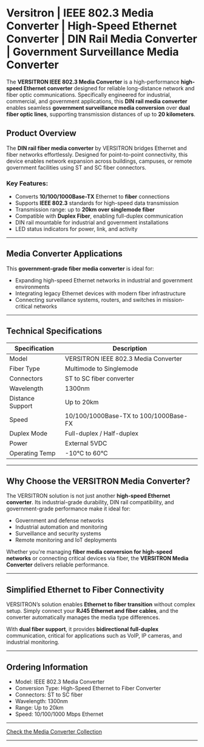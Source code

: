 # Versitron | IEEE 802.3 Media Converter | High-Speed Ethernet Converter | DIN Rail Media Converter | Government Surveillance Media Converter

The **VERSITRON IEEE 802.3 Media Converter** is a high-performance **high-speed Ethernet converter** designed for reliable long-distance network and fiber optic communications. Specifically engineered for industrial, commercial, and government applications, this **DIN rail media converter** enables seamless **government surveillance media conversion** over **dual fiber optic lines**, supporting transmission distances of up to **20 kilometers**.

## Product Overview

The **DIN rail fiber media converter** by VERSITRON bridges Ethernet and fiber networks effortlessly. Designed for point-to-point connectivity, this device enables network expansion across buildings, campuses, or remote government facilities using ST and SC fiber connectors.

### Key Features:

- Converts **10/100/1000Base-TX** Ethernet to **fiber** connections  
- Supports **IEEE 802.3** standards for high-speed data transmission  
- Transmission range: up to **20km over singlemode fiber**  
- Compatible with **Duplex Fiber**, enabling full-duplex communication  
- DIN rail mountable for industrial and government installations  
- LED status indicators for power, link, and activity  

---

## Media Converter Applications

This **government-grade fiber media converter** is ideal for:

- Expanding high-speed Ethernet networks in industrial and government environments  
- Integrating legacy Ethernet devices with modern fiber infrastructure  
- Connecting surveillance systems, routers, and switches in mission-critical networks  

---

## Technical Specifications

| Specification | Description |
|---------------|-------------|
| Model | VERSITRON IEEE 802.3 Media Converter |
| Fiber Type | Multimode to Singlemode |
| Connectors | ST to SC fiber converter |
| Wavelength | 1300nm |
| Distance Support | Up to 20km |
| Speed | 10/100/1000Base-TX to 100/1000Base-FX |
| Duplex Mode | Full-duplex / Half-duplex |
| Power | External 5VDC |
| Operating Temp | -10°C to 60°C |

---

## Why Choose the VERSITRON Media Converter?

The VERSITRON solution is not just another **high-speed Ethernet converter**. Its industrial-grade durability, DIN rail compatibility, and government-grade performance make it ideal for:

- Government and defense networks  
- Industrial automation and monitoring  
- Surveillance and security systems  
- Remote monitoring and IoT deployments  

Whether you're managing **fiber media conversion for high-speed networks** or connecting critical devices via fiber, the **VERSITRON Media Converter** delivers reliable performance.

---

## Simplified Ethernet to Fiber Connectivity

VERSITRON’s solution enables **Ethernet to fiber transition** without complex setup. Simply connect your **RJ45 Ethernet and fiber cables**, and the converter automatically manages the media type differences.

With **dual fiber support**, it provides **bidirectional full-duplex** communication, critical for applications such as VoIP, IP cameras, and industrial monitoring.

---

## Ordering Information

- Model: IEEE 802.3 Media Converter  
- Conversion Type: High-Speed Ethernet to Fiber Converter  
- Connectors: ST to SC fiber  
- Wavelength: 1300nm  
- Range: Up to 20km  
- Speed: 10/100/1000 Mbps Ethernet  

---

[Check the Media Converter Collection](https://www.versitron.com/collections/fiber-optic-media-converters)

---
